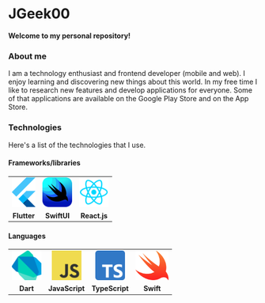 <h1>JGeek00</h1>
<b>Welcome to my personal repository!</b>

<h3>About me</h3>
<p>
  I am a technology enthusiast and frontend developer (mobile and web). I enjoy learning and discovering new things about this world. In my free time I like to research new features and develop applications for everyone. Some of that applications are available on the Google Play Store and on the App Store.
</p>

<h3>Technologies</h3>
<p>Here's a list of the technologies that I use.</p>

<h4>Frameworks/libraries</h4>

<table>
  <tr>
    <td>
      <center><img src="./assets/flutter.png" alt="flutter" height="60" /></center>
    </td>
    <td>
      <center><img src="./assets/swiftui.png" alt="swiftui" height="60" /></center>
    </td>
    <td>
      <center><img src="./assets/react.webp" alt="reactjs"  height="60" /></center>
    </td>
  </tr>
  <tr>
    <td>
      <center><b>Flutter</b></center>
    </td>
    <td>
     <center><b>SwiftUI</b></center>
    </td>
    <td>
      <center><b>React.js</b></center>
    </td>
  </tr>
</table>

<h4>Languages</h4>

<table>
  <tr>
    <td>
      <center><img src="./assets/dart.png" alt="dart" height="60" /></center>
    </td>
    <td>
      <center><img src="./assets/javascript.png" alt="javascript" height="60" /></center>
    </td>
    <td>
      <center><img src="./assets/typescript.png" alt="typescript"  height="60" /></center>
    </td>
    <td>
      <center><img src="./assets/swift.png" alt="typescript"  height="60" /></center>
    </td>
  </tr>
  <tr>
    <td>
      <b><center>Dart</center></b>
    </td>
    <td>
      <b><center>JavaScript</center></b>
    </td>
    <td>
      <b><center>TypeScript</center></b>
    </td>
    <td>
      <b><center>Swift</center></b>
    </td>
  </tr>
</table>